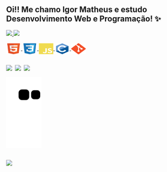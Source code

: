 ## Oi!! Me chamo Igor Matheus e estudo Desenvolvimento Web e Programação! ✨

<!-- Stats -->
<div align="left">
  <a href="https://github.com/mattigor">
  <img height="165em" src="https://github-readme-stats.vercel.app/api?username=mattigor&show_icons=true&theme=nord&include_all_commits=true&count_private=true"/>
  <img height="165em" src="https://github-readme-stats.vercel.app/api/top-langs/?username=mattigor&layout=compact&langs_count=7&theme=nord"/>
</div>

<!-- Skills -->
<div style="display: inline_block"><br>
  <img align="center" alt="Igor-HTML" height="30" width="40" src="https://raw.githubusercontent.com/devicons/devicon/master/icons/html5/html5-original.svg">
  <img align="center" alt="Igor-CSS" height="30" width="40" src="https://raw.githubusercontent.com/devicons/devicon/master/icons/css3/css3-original.svg">
  <img align="center" alt="Igor-Js" height="30" width="40" src="https://raw.githubusercontent.com/devicons/devicon/master/icons/javascript/javascript-plain.svg">
  <img align="center" alt="Igor-C" height="30" width="40" src="https://github.com/devicons/devicon/blob/master/icons/c/c-original.svg">
  <img align="center" alt="Igor-Git" height="30" width="40" src="https://raw.githubusercontent.com/devicons/devicon/master/icons/git/git-original.svg">
</div>
  
<!-- Contato -->
##
<p align="left">
 <a href="mailto:mattigor.impr@gmail.com"><img src="https://img.shields.io/badge/gmail-D14836?&style=for-the-badge&logo=gmail&logoColor=white&link=mailto:mattigor.impr@gmail.com"></a>&nbsp;
 <a href="https://www.linkedin.com/in/mattigor"><img src="https://img.shields.io/badge/linkedin-%230077B5.svg?&style=for-the-badge&logo=linkedin&logoColor=white&link=mailto:https://www.linkedin.com/in/mattigor/"></a>&nbsp;
 <a href="https://t.me/mattigor"><img src="https://img.shields.io/badge/Telegram-2CA5E0?style=for-the-badge&logo=telegram&logoColor=white"></a>
</p>

<!-- Snake comedora de commit -->
![Snake animation](https://github.com/mattigor/mattigor/blob/output/github-contribution-grid-snake.svg)

##
<!-- Visualizações do perfil -->
![](https://komarev.com/ghpvc/?username=mattigor)

